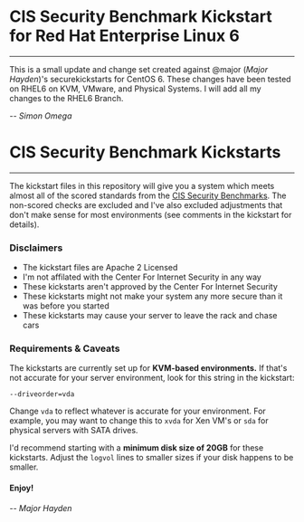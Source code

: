 # CIS Security Benchmark Kickstart for Red Hat Enterprise Linux 6
----
This is a small update and change set created against @major (*Major Hayden*)'s securekickstarts for CentOS 6.  These changes have been tested on RHEL6 on KVM, VMware, and Physical Systems.  I will add all my  changes to the RHEL6 Branch.

*-- Simon Omega*

# CIS Security Benchmark Kickstarts
----
The kickstart files in this repository will give you a system which meets almost all of the scored standards from the [CIS Security Benchmarks](http://benchmarks.cisecurity.org/).  The non-scored checks are excluded and I've also excluded adjustments that don't make sense for most environments (see comments in the kickstart for details).

### Disclaimers

* The kickstart files are Apache 2 Licensed
* I'm not affilated with the Center For Internet Security in any way
* These kickstarts aren't approved by the Center For Internet Security
* These kickstarts might not make your system any more secure than it was before you started
* These kickstarts may cause your server to leave the rack and chase cars

### Requirements & Caveats

The kickstarts are currently set up for **KVM-based environments.**  If that's not accurate for your server environment, look for this string in the kickstart:

    --driveorder=vda

Change `vda` to reflect whatever is accurate for your environment.  For example, you may want to change this to `xvda` for Xen VM's or `sda` for physical servers with SATA drives.

I'd recommend starting with a **minimum disk size of 20GB** for these kickstarts.  Adjust the `logvol` lines to smaller sizes if your disk happens to be smaller.

#### Enjoy!
*-- Major Hayden*

